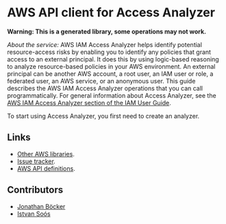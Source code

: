 # AWS API client for Access Analyzer

**Warning: This is a generated library, some operations may not work.**

*About the service:*
AWS IAM Access Analyzer helps identify potential resource-access risks by
enabling you to identify any policies that grant access to an external
principal. It does this by using logic-based reasoning to analyze
resource-based policies in your AWS environment. An external principal can
be another AWS account, a root user, an IAM user or role, a federated user,
an AWS service, or an anonymous user. This guide describes the AWS IAM
Access Analyzer operations that you can call programmatically. For general
information about Access Analyzer, see the <a
href="https://docs.aws.amazon.com/IAM/latest/UserGuide/what-is-access-analyzer.html">AWS
IAM Access Analyzer section of the IAM User Guide</a>.

To start using Access Analyzer, you first need to create an analyzer.

## Links

- [Other AWS libraries](https://github.com/agilord/aws_client/tree/master/generated).
- [Issue tracker](https://github.com/agilord/aws_client/issues).
- [AWS API definitions](https://github.com/aws/aws-sdk-js/tree/master/apis).

## Contributors

- [Jonathan Böcker](https://github.com/Schwusch)
- [Istvan Soós](https://github.com/isoos)

